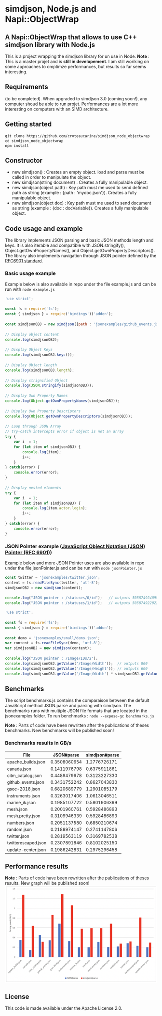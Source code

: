 # simdjson, Node.js and Napi::ObjectWrap

## A Napi::ObjectWrap that allows to use C++ simdjson library with Node.js
This is a project wrapping the simdjson library for un use in Node. 
**Note** : This is a master projet and is **still in developement**. I am still woriking on some approaches to omptimze performances, but results so far seems interesting.  

## Requirements
(to be completed). When upgraded to simdjson 3.0 (coming soon!), any computer shoud be able to run projet. Performances are a lot more interesting on computers with an SIMD architecture. 

## Getting started
```
git clone https://github.com/croteaucarine/simdjson_node_objectwrap
cd simdjson_node_objectwrap
npm install
```

## Constructor
- new simdjson() : Creates an empty object. load and parse must be called in order to manipulate the object.
- new simdjson(string document) : Creates a fully manipulable object. 
- new simdjson(object path) : Key path must me used to send defined path as string (example : {path : 'mydoc.json'}). Creates a fully manipulable object. 
- new simdjson(object doc) : Key path must me used to send document as string (example : {doc : docVariable}). Creates a fully manipulable object. 

## Code usage and example
The library implements JSON parsing and basic JSON methods length and keys. It is also iterable and compatible with JSON.stringify(), Object.getOwnPropertyNames(), and Object.getOwnPropertyDescriptors(). The library also implements navigation through JSON pointer defined by the [RFC6901 standard](https://tools.ietf.org/html/rfc6901).

### Basic usage example
Example below is also available in repo under the file example.js and can be run with ```node example.js```

```javascript
'use strict';

const fs = require('fs');
const { simdjson } = require('bindings')('addon');

const simdjsonOBJ = new simdjson({path : 'jsonexamples/github_events.json'});

// Display object content
console.log(simdjsonOBJ);

// Display Object Keys
console.log(simdjsonOBJ.keys());

// Display Object length
console.log(simdjsonOBJ.length);

// Display strignified Object
console.log(JSON.stringify(simdjsonOBJ));

// Display Own Property Names
console.log(Object.getOwnPropertyNames(simdjsonOBJ));

// Display Own Property Descriptors
console.log(Object.getOwnPropertyDescriptors(simdjsonOBJ));

// Loop through JSON Array 
// try-catch intercepts error if object is not an array
try {
    var i  = 1;
    for (let item of simdjsonOBJ) {
        console.log(item);
        i++;
    }
} catch(error) {
    console.error(error);
}

// Display nested elements
try {
    var i  = 1;
    for (let item of simdjsonOBJ) {
        console.log(item.actor.login);
        i++;
    }
} catch(error) {
    console.error(error);
}
```

### JSON Pointer example ([JavaScript Object Notation (JSON) Pointer (RFC 6901)](https://tools.ietf.org/html/rfc6901))
Example below and more JSON Pointer uses are also available in repo under the file jsonPointer.js and can be run with ```node jsonPointer.js```

```javascript
const twitter = 'jsonexamples/twitter.json';
content = fs.readFileSync(twitter, 'utf-8');
simdjsonOBJ = new simdjson(content);

console.log("JSON pointer : /statuses/0/id");   // outputs 505874924095815700
console.log("JSON pointer : /statuses/1/id");   // outputs 505874922023837700

```

```javascript
'use strict';

const fs = require('fs');
const { simdjson } = require('bindings')('addon');

const demo = 'jsonexamples/small/demo.json';
var content = fs.readFileSync(demo, 'utf-8');
var simdjsonOBJ = new simdjson(content);

console.log("JSON pointer : /Image/IDs/2");
console.log(simdjsonOBJ.getValue('/Image/Width'));  // outputs 800
console.log(simdjsonOBJ.getValue('/Image/Height')); // outputs 600
console.log(simdjsonOBJ.getValue('/Image/Width') * simdjsonOBJ.getValue('/Image/Height')); // outputs 480000
```

## Benchmarks
The script benchmarks.js contains the comparaison between the default JavaScript method JSON.parse and parsing with simdjson. 
The benchmarks runs with multiple JSON file formats that are located in the jsonexamples folder. 
To run benchmarks : ```node --expose-gc benchmarks.js```

**Note** : Parts of code have been rewritten after the publications of theses benchmarks. New benchmarks will be published soon!

### Benchmarks results in GB/s
|      File       |        JSON#parse        | simdjson#parse |
| ------------- | ------------- |------------- |
| apache_builds.json |       0.3508060654       |  1.2776726171       |
| canada.json |       0.1411976798       | 0.6375911861       |
| citm_catalog.json |       0.4489479678       |  0.3123227330       |
| github_events.json |       0.3431752242       |  0.8627043830       |
| gsoc-2018.json |       0.6820689779       |  1.2901085179       |
| instruments.json |       0.3263017406       |  1.0613046511       |
| marine_ik.json |       0.1985107722       |  0.5801906399       |
| mesh.json |       0.2001960761       |  0.5928486893       |
| mesh.pretty.json |       0.3109946339       |  0.5928486893       |
| numbers.json |       0.2051137580       |  0.6850210674       |
| random.json |       0.2188974147       |  0.2741147806       | 
| twitter.json |       0.2819563119       |  0.3169782538       | 
| twitterescaped.json |       0.2307891846       |   0.8102025150       |
| update-center.json |       0.1986242831       |  0.2975296458       | 

## Performance results
**Note** : Parts of code have been rewritten after the publications of theses results. New graph will be published soon!
![GBPS Graph](doc/gbps.png)


## License
This code is made available under the Apache License 2.0.




